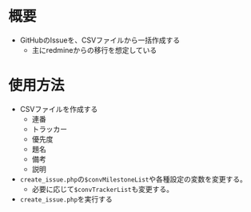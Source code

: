 # 概要
- GitHubのIssueを、CSVファイルから一括作成する
    - 主にredmineからの移行を想定している

# 使用方法
- CSVファイルを作成する
    - 連番
    - トラッカー
    - 優先度
    - 題名
    - 備考
    - 説明
- `create_issue.php`の`$convMilestoneList`や各種設定の変数を変更する。
    - 必要に応じて`$convTrackerList`も変更する。
- `create_issue.php`を実行する
